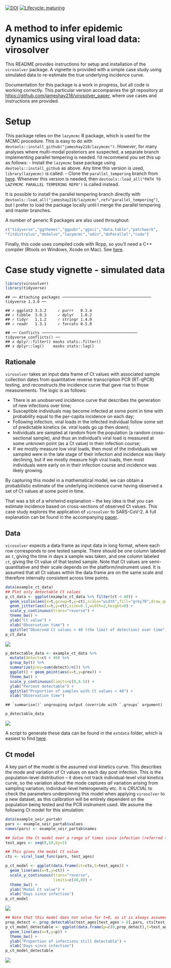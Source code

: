 
[![DOI](https://zenodo.org/badge/301812162.svg)](https://zenodo.org/badge/latestdoi/301812162)
[![Lifecycle:
maturing](https://img.shields.io/badge/lifecycle-maturing-blue.svg)](https://www.tidyverse.org/lifecycle/#maturing)

# A method to infer epidemic dynamics using viral load data: virosolver

This README provides instructions for setup and installation of the
`virosolver` package. A vignette is provided with a simple case study
using simulated data to re-estimate the true underlying incidence curve.

Documentation for this package is a work in progress, but all code is
working correctly. This particular version accompanies the git
repository at <https://github.com/jameshay218/virosolver_paper>, where
use cases and instructions are provided.

# Setup

This package relies on the `lazymcmc` R package, which is used for the
MCMC procedure. This is easy to do with
`devtools::install_github("jameshay218/lazymcmc")`. *However*, for many
analyses where multi-modal posteriors are suspected, a separate branch
implementing parallel tempering is needed. I’d recommend you set this up
as follows: - Install the `lazymcmc` base package using
`devtools::install_github` as above. Any time this version is used,
`library(lazymcmc)` is called. - Clone the `parallel_tempering` branch
from
[here](https://github.com/jameshay218/lazymcmc/tree/parallel_tempering).
Whenever this version is needed, then `devtools::load_all("PATH TO
LAZYMCMC PARALLEL TEMPERING REPO")` is called instead.

It is possible to install the parallel tempering branch directly with
`devtools::load_all("jameshay218/lazymcmc",ref="parallel_tempering")`,
but I prefer to load the package locally until I merge the parallel
tempering and master branches.

A number of generic R packages are also used throughout:

``` r
c("tidyverse","ggthemes","ggpubr","ggsci","data.table","patchwork",
"fitdistrplus","deSolve","lazymcmc","odin","doParallel","coda")
```

Finally, this code uses compiled code with Rcpp, so you’ll need a C++
compiler (Rtools on Windows, Xcode on Mac). See
[here](http://adv-r.had.co.nz/Rcpp.html).

# Case study vignette - simulated data

``` r
library(virosolver)
library(tidyverse)
```

    ## ── Attaching packages ─────────────────────────────────────── tidyverse 1.3.0 ──

    ## ✓ ggplot2 3.3.2     ✓ purrr   0.3.4
    ## ✓ tibble  3.0.3     ✓ dplyr   1.0.2
    ## ✓ tidyr   1.1.2     ✓ stringr 1.4.0
    ## ✓ readr   1.3.1     ✓ forcats 0.5.0

    ## ── Conflicts ────────────────────────────────────────── tidyverse_conflicts() ──
    ## x dplyr::filter() masks stats::filter()
    ## x dplyr::lag()    masks stats::lag()

## Rationale

`virosolver` takes an input data frame of Ct values with associated
sample collection dates from quantitative reverse transcription PCR
(RT-qPCR) testing, and reconstructs the incidence curve that gave rise
to those measurements. The logic is as follows:

  - There is an unobserved incidence curve that describes the generation
    of new infections over time;
  - Susceptible individuals may become infected at some point in time
    with probability equal to the per-capita incidence on each day;
  - Following infection, viral loads in the infected individual follow
    some set of predictable kinetics (ie. viral loads go up then down);
  - Individuals are sampled at random from the population (a random
    cross-sectional sample), and thus an individual’s viral load is
    measured at some unknown point (as a Ct value) in their infection
    course;
  - If we mostly measure low viral loads, then most of the individuals
    we sampled were in the late stage of their infection and incidence
    was likely declining, but if we mostly measure high viral loads,
    then most individuals were early on in their infection course and
    incidence was likely growing.

By capturing this model in a mathematical model, we can obtain a
probabilistic estimate of the underlying incidence curve having observed
a set of Ct values at some point in time.

That was a bit of a whirlwind explanation – the key idea is that you can
estimate incidence based on cross-sections of observed Ct values. This
case study explores the application of `virosolver` to SARS-CoV-2. A
full explanation can be found in the accompanying
[paper](https://doi.org/10.1101/2020.10.08.20204222).

## Data

`virosolver` expects a data frame as input data in long format, where
each row corresponds to one tested sample. There should be one column
labeled as `t`, giving the time in days a sample was taken, and one
column labeled `ct`, giving the Ct value of that tested sample. Note
that Ct values are semi-quantitative and their scale depends on the
platform/instrument used. It is assumed that all Ct values within the
data frame are on the same scale and therefore internally consistent
across time points.

``` r
data(example_ct_data)
## Plot only detectable Ct values
p_ct_data <- ggplot(example_ct_data %>% filter(ct < 40)) + 
  geom_violin(aes(x=t,group=t,y=ct),scale="width",fill="grey70",draw_quantiles=c(0.025,0.5,0.975)) + 
  geom_jitter(aes(x=t,y=ct),size=0.1,width=2,height=0) + 
  scale_y_continuous(trans="reverse") +
  theme_bw() +
  ylab("Ct value") +
  xlab("Observation time") +
  ggtitle("Observed Ct values < 40 (the limit of detection) over time")
p_ct_data
```

![](README_files/figure-gfm/unnamed-chunk-3-1.png)<!-- -->

``` r
p_detectable_data <- example_ct_data %>% 
  mutate(detect=ct < 40) %>% 
  group_by(t) %>% 
  summarize(prev=sum(detect)/n()) %>% 
  ggplot() + geom_point(aes(x=t,y=prev)) + 
  theme_bw() + 
  scale_y_continuous(limits=c(0,0.5)) + 
  ylab("Percent detectable") +
  ggtitle("Proportion of samples with Ct values < 40") +
  xlab("Observation time") 
```

    ## `summarise()` ungrouping output (override with `.groups` argument)

``` r
p_detectable_data
```

![](README_files/figure-gfm/unnamed-chunk-4-1.png)<!-- -->

A script to generate these data can be found in the `extdata` folder,
which is easiest to find
[here](https://github.com/jameshay218/virosolver/tree/master/man/inst/extdata).

## Ct model

A key part of the model is the assumed viral kinetics curve. This
describes the mode and variation of Ct values on each day post
infection. This is the population-level distribution – it does not track
individual-level viral kinetics curve, so the variation about the mode
captures *all* variation arising from sampling variation,
individual-level heterogeneity etc. It is *CRUCIAL* to check the
parameters underpinning this model when applying `virosolver` to a new
dataset, as this calibration will be entirely dependent on the
population being tested and the PCR instrument used. We assume the
following Ct model for this simulation:

``` r
data(example_seir_partab)
pars <- example_seir_partab$values
names(pars) <- example_seir_partab$names

## Solve the Ct model over a range of times since infection (referred to as "ages")
test_ages <- seq(0,50,by=1)

## This gives the modal Ct value
cts <- viral_load_func(pars, test_ages)

p_ct_model <- ggplot(data.frame(ct=cts,t=test_ages)) + 
  geom_line(aes(x=t,y=ct)) + 
  scale_y_continuous(trans="reverse",
                     limits=c(40,0)) +
  theme_bw() +
  ylab("Modal Ct value") +
  xlab("Days since infection")
p_ct_model
```

![](README_files/figure-gfm/unnamed-chunk-5-1.png)<!-- -->

``` r
## Note that this model does not solve for t=0, as it is always assumed that no one is detectable 0 days post infection
prop_detect <- prop_detectable(test_ages[test_ages > 0],pars, cts[test_ages > 0])
p_ct_model_detectable <- ggplot(data.frame(p=c(0,prop_detect),t=test_ages)) + 
  geom_line(aes(x=t,y=p)) + 
  theme_bw() +
  ylab("Proportion of infections still detectable") +
  xlab("Days since infection")
p_ct_model_detectable
```

![](README_files/figure-gfm/unnamed-chunk-6-1.png)<!-- -->
